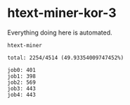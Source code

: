# htext-miner-kor-3

Everything doing here is automated.

```
htext-miner

total: 2254/4514 (49.93354009747452%)

job0: 401
job1: 398
job2: 569
job3: 443
job4: 443
```